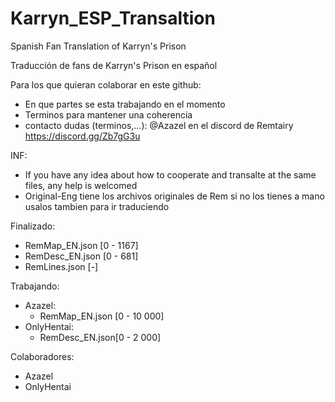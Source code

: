 # Karryn_ESP_Transaltion
Spanish Fan Translation of Karryn's Prison

Traducción de fans de Karryn's Prison en español

Para los que quieran colaborar en este github:
  - En que partes se esta trabajando en el momento
  - Terminos para mantener una coherencia
  - contacto dudas (terminos,...): @Azazel en el discord de Remtairy https://discord.gg/Zb7gG3u

INF:
  - If you have any idea about how to cooperate and transalte at the same files, any help is welcomed
  - Original-Eng tiene los archivos originales de Rem si no los tienes a mano usalos tambien para ir traduciendo

Finalizado:
  - RemMap_EN.json [0 - 1167]
  - RemDesc_EN.json [0 - 681]
  - RemLines.json [-]

Trabajando:

  - Azazel:
    - RemMap_EN.json [0 - 10 000]
  - OnlyHentai:
    - RemDesc_EN.json[0 - 2 000]
  
Colaboradores:
  - Azazel
  - OnlyHentai
